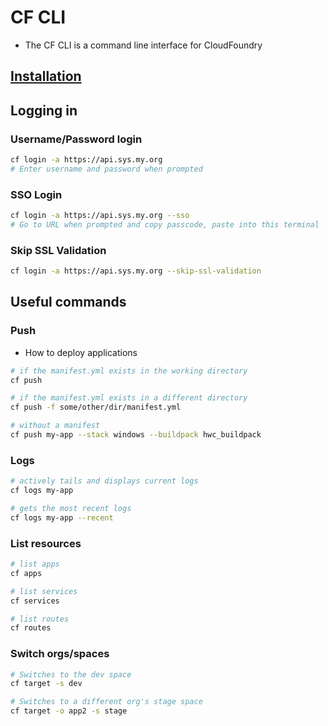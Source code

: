 # CF CLI

* The CF CLI is a command line interface for CloudFoundry

## [Installation](https://docs.cloudfoundry.org/cf-cli/install-go-cli.html)

## Logging in

### Username/Password login

```bash
cf login -a https://api.sys.my.org
# Enter username and password when prompted
```

### SSO Login
```bash
cf login -a https://api.sys.my.org --sso
# Go to URL when prompted and copy passcode, paste into this terminal
```

### Skip SSL Validation
```bash
cf login -a https://api.sys.my.org --skip-ssl-validation
```

## Useful commands

### Push
* How to deploy applications
```bash
# if the manifest.yml exists in the working directory
cf push

# if the manifest.yml exists in a different directory
cf push -f some/other/dir/manifest.yml

# without a manifest
cf push my-app --stack windows --buildpack hwc_buildpack
```

### Logs
```bash
# actively tails and displays current logs
cf logs my-app

# gets the most recent logs
cf logs my-app --recent
```

### List resources
```bash
# list apps
cf apps

# list services
cf services

# list routes
cf routes
```

### Switch orgs/spaces

```bash
# Switches to the dev space
cf target -s dev

# Switches to a different org's stage space
cf target -o app2 -s stage
```